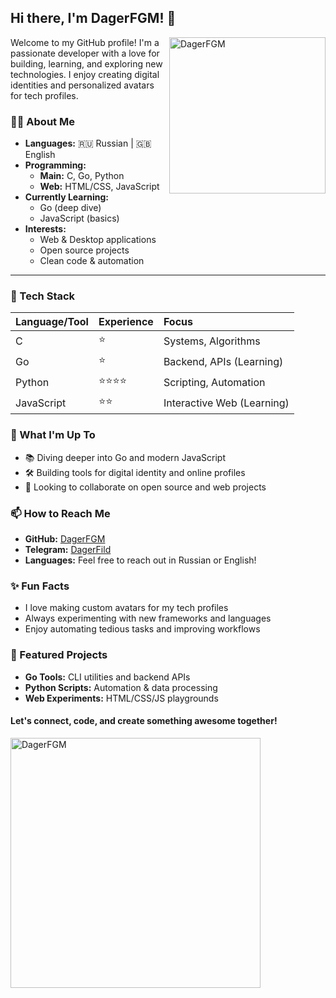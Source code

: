 ## Hi there, I'm DagerFGM! 👋
<img alt="DagerFGM" src="https://avatars.githubusercontent.com/u/217502297?v=4" width="250" align="right">

Welcome to my GitHub profile!
I'm a passionate developer with a love for building, learning, and exploring new technologies.
I enjoy creating digital identities and personalized avatars for tech profiles.

### 🧑‍💻 About Me

- **Languages:** 🇷🇺 Russian | 🇬🇧 English
- **Programming:**
    - **Main:** C, Go, Python
    - **Web:** HTML/CSS, JavaScript
- **Currently Learning:**
    - Go (deep dive)
    - JavaScript (basics)
- **Interests:**
    - Web \& Desktop applications
    - Open source projects
    - Clean code \& automation
<hr>

### 🚀 Tech Stack
  
| Language/Tool | Experience | Focus |
| :-- | :-- | :-- |
| C | ⭐ | Systems, Algorithms |
| Go | ⭐ | Backend, APIs (Learning) |
| Python | ⭐⭐⭐⭐ | Scripting, Automation |
| JavaScript | ⭐⭐ | Interactive Web (Learning) |

### 🌱 What I'm Up To

- 📚 Diving deeper into Go and modern JavaScript
- 🛠️ Building tools for digital identity and online profiles
- 🤝 Looking to collaborate on open source and web projects


### 📫 How to Reach Me

- **GitHub:** [DagerFGM](https://github.com/DagerFGM)
- **Telegram:** [DagerFild](http://t.me/DagerFild)
- **Languages:** Feel free to reach out in Russian or English!


### ✨ Fun Facts

- I love making custom avatars for my tech profiles
- Always experimenting with new frameworks and languages
- Enjoy automating tedious tasks and improving workflows
  
### 📂 Featured Projects

- **Go Tools:** CLI utilities and backend APIs
- **Python Scripts:** Automation \& data processing
- **Web Experiments:** HTML/CSS/JS playgrounds


#### Let's connect, code, and create something awesome together!
<img alt="DagerFGM" src="https://github-readme-stats.vercel.app/api?username=DagerFGM&show_icons=true&hide=stars,contribs&show=prs_merged&theme=tokyonight&bg_color=00000000" width="400" align="left">
